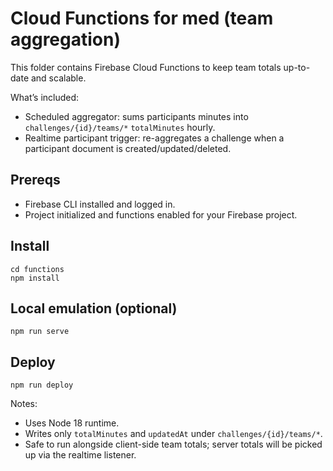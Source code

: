 # Cloud Functions for med (team aggregation)

This folder contains Firebase Cloud Functions to keep team totals up-to-date and scalable.

What’s included:
- Scheduled aggregator: sums participants minutes into `challenges/{id}/teams/*` `totalMinutes` hourly.
- Realtime participant trigger: re-aggregates a challenge when a participant document is created/updated/deleted.

## Prereqs
- Firebase CLI installed and logged in.
- Project initialized and functions enabled for your Firebase project.

## Install
```
cd functions
npm install
```

## Local emulation (optional)
```
npm run serve
```

## Deploy
```
npm run deploy
```

Notes:
- Uses Node 18 runtime.
- Writes only `totalMinutes` and `updatedAt` under `challenges/{id}/teams/*`.
- Safe to run alongside client-side team totals; server totals will be picked up via the realtime listener.
